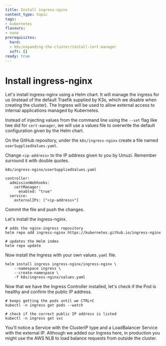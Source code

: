 ```yaml
---
title: Install ingress-nginx
content_type: topic
tags: 
- kubernetes
flavours:
- none
prerequisites:
  hard: 
  - k8s/expanding-the-cluster/install-cert-manager
  soft: []
ready: true
---
```


# Install ingress-nginx



Let's install ingress-nginx using a Helm chart. It will manage the ingress for us (instead of the default Traefik supplied by K3s, which we disable when creating the cluster). The Ingress will be used to allow external access to internal applications managed by Kubernetes.

Instead of injecting values from the command line using the `--set` flag like twe did for `cert-manager`, we will use a values file to overwrite the default configuration given by the Helm chart.

On the GitHub repository, under the `k8s/ingress-nginx` create a file named `userSuppliedValues.yaml`.

Change `<ip-address>` to the IP address given to you by Umuzi. Remember surround it with double quotes.

`k8s/ingress-nginx/userSuppliedValues.yaml`
```
controller:
  admissionWebhooks:
    certManager:
      enabled: "true"
  service:
    externalIPs: ["<ip-address>"]
```


Commit the file and push the changes.

Let's install the ingress-nginx.


```
# adds the nginx-ingress repository
helm repo add ingress-nginx https://kubernetes.github.io/ingress-nginx

# updates the Helm index
helm repo update
```


Now install the Ingress with your own values`.yaml` file.


```
helm install ingress ingress-nginx/ingress-nginx \
    --namespace ingress \
    --create-namespace \
    -f k8s/ingress-nginx/values.yaml
```


Now that we have the Ingress Controller installed, let's check if the Pod is healthy and confirm the public IP address.

```
# keeps getting the pods until we CTRL+C
kubectl -n ingress get pods --watch

# check if the correct public IP address is listed
kubectl -n ingress get svc
```

You'll notice a Service with the ClusterIP type and a LoadBalancer Service with the external IP. Although we added our Ingress here, in production you might use the AWS NLB to load balance requests from outside the cluster.
